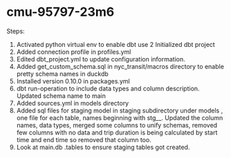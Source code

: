 # cmu-95797-23m6

Steps:
1. Activated python virtual env to enable dbt use
2 Initialized dbt project
3. Added connection profile in profiles.yml
4. Edited dbt_project.yml to update configuration information.
5. Added get_custom_schema.sql in nyc_transit/macros directory to enable pretty schema names in duckdb
6. Installed version 0.10.0 in packages.yml
7. dbt run-operation to include data types and column description. Updated schema name to main
8. Added sources.yml in models directory
9. Added sql files for staging model in staging subdirectory under models , one file for each table, names beginning with stg__. Updated the column names, data types, merged some columns to unify schemas, removed few columns with no data and trip duration is being calculated by start time and end time so removed that column too.
10. Look at main.db .tables to ensure staging tables got created.